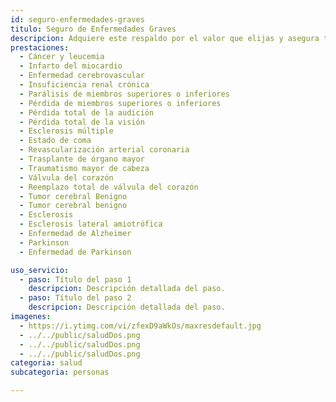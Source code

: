 ```yaml
---
id: seguro-enfermedades-graves
titulo: Seguro de Enfermedades Graves
descripcion: Adquiere este respaldo por el valor que elijas y a​​segura también a tu grupo familiar para que obtengas un descuento por incluir a tu pareja, padres e hijos. Con este seguro consolidas el capital necesario para no perder tu calidad de vida en caso de sufrir alguna enfermedad grave como cáncer, alzhéimer, párkinson, entre otras​ que son parte de la cobertura, por eso te sientes protegido y tranquilo​.
prestaciones: 
  - Cáncer y leucemia
  - Infar​to​ del mi​ocardio​​
  - Enfermedad cerebrovascular
  - Insuficiencia renal crónica
  - Parálisis de miembros superiores o inferiores​
  - Pérdida de miembros superiores o inferiores
  - Pérdida total de la audición
  - Pérdida total de la visión
  - Esclerosis múltiple
  - Estado de coma
  - Revascularización arterial coronaria 
  - Trasplante de órgano mayor
  - Traumatismo mayor de cabeza
  - Válvula del corazón  
  - Ree​mplazo total de válvula del corazón
  - Tumor cerebral Benigno  
  - Tumor cerebral benigno
  - Esclerosis                             
  - Esclerosis lateral amiotrófica
  - Enfermedad de Alzheimer
  - Parkinson  
  - Enfermedad de Parkinson​

uso_servicio:
  - paso: Título del paso 1
    descripcion: Descripción detallada del paso.
  - paso: Título del paso 2
    descripcion: Descripción detallada del paso.
imagenes:
  - https://i.ytimg.com/vi/zfexD9aWkOs/maxresdefault.jpg
  - ../../public/saludDos.png
  - ../../public/saludDos.png
  - ../../public/saludDos.png
categoria: salud
subcategoria: personas

---
```


